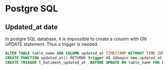 # Postgre SQL

## Updated_at date

In postgre SQL database, it is impossible to create a column with ON UPDATE statement. Thus a trigger is needed.

```sql
ALTER TABLE table_name ADD COLUMN updated_at TIMESTAMP WITHOUT TIME ZONE; 
CREATE FUNCTION updated_at() RETURNS trigger AS $$begin new.updated_at := now(); RETURN new; END;$$ LANGUAGE plpgsql;
CREATE TRIGGER t_batiment_updated_at  BEFORE UPDATE ON table_name FOR EACH ROW EXECUTE PROCEDURE updated_at();
```
